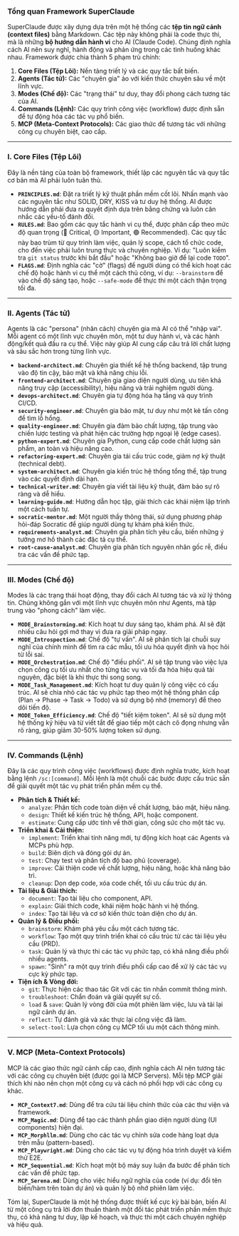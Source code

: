 ### Tổng quan Framework SuperClaude

SuperClaude được xây dựng dựa trên một hệ thống các **tệp tin ngữ cảnh (context files)** bằng Markdown. Các tệp này không phải là code thực thi, mà là những **bộ hướng dẫn hành vi** cho AI (Claude Code). Chúng định nghĩa cách AI nên suy nghĩ, hành động và phản ứng trong các tình huống khác nhau. Framework được chia thành 5 phạm trù chính:

1.  **Core Files (Tệp Lõi):** Nền tảng triết lý và các quy tắc bất biến.
2.  **Agents (Tác tử):** Các "chuyên gia" ảo với kiến thức chuyên sâu về một lĩnh vực.
3.  **Modes (Chế độ):** Các "trạng thái" tư duy, thay đổi phong cách tương tác của AI.
4.  **Commands (Lệnh):** Các quy trình công việc (workflow) được định sẵn để tự động hóa các tác vụ phổ biến.
5.  **MCP (Meta-Context Protocols):** Các giao thức để tương tác với những công cụ chuyên biệt, cao cấp.

---

### I. Core Files (Tệp Lõi)

Đây là nền tảng của toàn bộ framework, thiết lập các nguyên tắc và quy tắc cơ bản mà AI phải luôn tuân thủ.

*   **`PRINCIPLES.md`**: Đặt ra triết lý kỹ thuật phần mềm cốt lõi. Nhấn mạnh vào các nguyên tắc như SOLID, DRY, KISS và tư duy hệ thống. AI được hướng dẫn phải đưa ra quyết định dựa trên bằng chứng và luôn cân nhắc các yếu-tố đánh đổi.
*   **`RULES.md`**: Bao gồm các quy tắc hành vi cụ thể, được phân cấp theo mức độ quan trọng (🔴 Critical, 🟡 Important, 🟢 Recommended). Các quy tắc này bao trùm từ quy trình làm việc, quản lý scope, cách tổ chức code, cho đến việc phải luôn trung thực và chuyên nghiệp. Ví dụ: "Luôn kiểm tra `git status` trước khi bắt đầu" hoặc "Không bao giờ để lại code `TODO`".
*   **`FLAGS.md`**: Định nghĩa các "cờ" (flags) để người dùng có thể kích hoạt các chế độ hoặc hành vi cụ thể một cách thủ công, ví dụ: `--brainstorm` để vào chế độ sáng tạo, hoặc `--safe-mode` để thực thi một cách thận trọng tối đa.

---

### II. Agents (Tác tử)

Agents là các "persona" (nhân cách) chuyên gia mà AI có thể "nhập vai". Mỗi agent có một lĩnh vực chuyên môn, một tư duy hành vi, và các hành động/kết quả đầu ra cụ thể. Việc này giúp AI cung cấp câu trả lời chất lượng và sâu sắc hơn trong từng lĩnh vực.

*   **`backend-architect.md`**: Chuyên gia thiết kế hệ thống backend, tập trung vào độ tin cậy, bảo mật và khả năng chịu lỗi.
*   **`frontend-architect.md`**: Chuyên gia giao diện người dùng, ưu tiên khả năng truy cập (accessibility), hiệu năng và trải nghiệm người dùng.
*   **`devops-architect.md`**: Chuyên gia tự động hóa hạ tầng và quy trình CI/CD.
*   **`security-engineer.md`**: Chuyên gia bảo mật, tư duy như một kẻ tấn công để tìm lỗ hổng.
*   **`quality-engineer.md`**: Chuyên gia đảm bảo chất lượng, tập trung vào chiến lược testing và phát hiện các trường hợp ngoại lệ (edge cases).
*   **`python-expert.md`**: Chuyên gia Python, cung cấp code chất lượng sản phẩm, an toàn và hiệu năng cao.
*   **`refactoring-expert.md`**: Chuyên gia tái cấu trúc code, giảm nợ kỹ thuật (technical debt).
*   **`system-architect.md`**: Chuyên gia kiến trúc hệ thống tổng thể, tập trung vào các quyết định dài hạn.
*   **`technical-writer.md`**: Chuyên gia viết tài liệu kỹ thuật, đảm bảo sự rõ ràng và dễ hiểu.
*   **`learning-guide.md`**: Hướng dẫn học tập, giải thích các khái niệm lập trình một cách tuần tự.
*   **`socratic-mentor.md`**: Một người thầy thông thái, sử dụng phương pháp hỏi-đáp Socratic để giúp người dùng tự khám phá kiến thức.
*   **`requirements-analyst.md`**: Chuyên gia phân tích yêu cầu, biến những ý tưởng mơ hồ thành các đặc tả cụ thể.
*   **`root-cause-analyst.md`**: Chuyên gia phân tích nguyên nhân gốc rễ, điều tra các vấn đề phức tạp.

---

### III. Modes (Chế độ)

Modes là các trạng thái hoạt động, thay đổi cách AI tương tác và xử lý thông tin. Chúng không gắn với một lĩnh vực chuyên môn như Agents, mà tập trung vào "phong cách" làm việc.

*   **`MODE_Brainstorming.md`**: Kích hoạt tư duy sáng tạo, khám phá. AI sẽ đặt nhiều câu hỏi gợi mở thay vì đưa ra giải pháp ngay.
*   **`MODE_Introspection.md`**: Chế độ "tự vấn". AI sẽ phân tích lại chuỗi suy nghĩ của chính mình để tìm ra các mẫu, tối ưu hóa quyết định và học hỏi từ lỗi sai.
*   **`MODE_Orchestration.md`**: Chế độ "điều phối". AI sẽ tập trung vào việc lựa chọn công cụ tối ưu nhất cho từng tác vụ và tối đa hóa hiệu quả tài nguyên, đặc biệt là khi thực thi song song.
*   **`MODE_Task_Management.md`**: Kích hoạt tư duy quản lý công việc có cấu trúc. AI sẽ chia nhỏ các tác vụ phức tạp theo một hệ thống phân cấp (Plan → Phase → Task → Todo) và sử dụng bộ nhớ (memory) để theo dõi tiến độ.
*   **`MODE_Token_Efficiency.md`**: Chế độ "tiết kiệm token". AI sẽ sử dụng một hệ thống ký hiệu và từ viết tắt để giao tiếp một cách cô đọng nhưng vẫn rõ ràng, giúp giảm 30-50% lượng token sử dụng.

---

### IV. Commands (Lệnh)

Đây là các quy trình công việc (workflows) được định nghĩa trước, kích hoạt bằng lệnh `/sc:[command]`. Mỗi lệnh là một chuỗi các bước được cấu trúc sẵn để giải quyết một tác vụ phát triển phần mềm cụ thể.

*   **Phân tích & Thiết kế:**
    *   `analyze`: Phân tích code toàn diện về chất lượng, bảo mật, hiệu năng.
    *   `design`: Thiết kế kiến trúc hệ thống, API, hoặc component.
    *   `estimate`: Cung cấp ước tính về thời gian, công sức cho một tác vụ.
*   **Triển khai & Cải thiện:**
    *   `implement`: Triển khai tính năng mới, tự động kích hoạt các Agents và MCPs phù hợp.
    *   `build`: Biên dịch và đóng gói dự án.
    *   `test`: Chạy test và phân tích độ bao phủ (coverage).
    *   `improve`: Cải thiện code về chất lượng, hiệu năng, hoặc khả năng bảo trì.
    *   `cleanup`: Dọn dẹp code, xóa code chết, tối ưu cấu trúc dự án.
*   **Tài liệu & Giải thích:**
    *   `document`: Tạo tài liệu cho component, API.
    *   `explain`: Giải thích code, khái niệm hoặc hành vi hệ thống.
    *   `index`: Tạo tài liệu và cơ sở kiến thức toàn diện cho dự án.
*   **Quản lý & Điều phối:**
    *   `brainstorm`: Khám phá yêu cầu một cách tương tác.
    *   `workflow`: Tạo một quy trình triển khai có cấu trúc từ các tài liệu yêu cầu (PRD).
    *   `task`: Quản lý và thực thi các tác vụ phức tạp, có khả năng điều phối nhiều agents.
    *   `spawn`: "Sinh" ra một quy trình điều phối cấp cao để xử lý các tác vụ cực kỳ phức tạp.
*   **Tiện ích & Vòng đời:**
    *   `git`: Thực hiện các thao tác Git với các tin nhắn commit thông minh.
    *   `troubleshoot`: Chẩn đoán và giải quyết sự cố.
    *   `load` & `save`: Quản lý vòng đời của một phiên làm việc, lưu và tải lại ngữ cảnh dự án.
    *   `reflect`: Tự đánh giá và xác thực lại công việc đã làm.
    *   `select-tool`: Lựa chọn công cụ MCP tối ưu một cách thông minh.

---

### V. MCP (Meta-Context Protocols)

MCP là các giao thức ngữ cảnh cấp cao, định nghĩa cách AI nên tương tác với các công cụ chuyên biệt (được gọi là MCP Servers). Mỗi tệp MCP giải thích khi nào nên chọn một công cụ và cách nó phối hợp với các công cụ khác.

*   **`MCP_Context7.md`**: Dùng để tra cứu tài liệu chính thức của các thư viện và framework.
*   **`MCP_Magic.md`**: Dùng để tạo các thành phần giao diện người dùng (UI components) hiện đại.
*   **`MCP_Morphllm.md`**: Dùng cho các tác vụ chỉnh sửa code hàng loạt dựa trên mẫu (pattern-based).
*   **`MCP_Playwright.md`**: Dùng cho các tác vụ tự động hóa trình duyệt và kiểm thử E2E.
*   **`MCP_Sequential.md`**: Kích hoạt một bộ máy suy luận đa bước để phân tích các vấn đề phức tạp.
*   **`MCP_Serena.md`**: Dùng cho việc hiểu ngữ nghĩa của code (ví dụ: đổi tên biến/hàm trên toàn dự án) và quản lý bộ nhớ phiên làm việc.

Tóm lại, SuperClaude là một hệ thống được thiết kế cực kỳ bài bản, biến AI từ một công cụ trả lời đơn thuần thành một đối tác phát triển phần mềm thực thụ, có khả năng tư duy, lập kế hoạch, và thực thi một cách chuyên nghiệp và hiệu quả.
